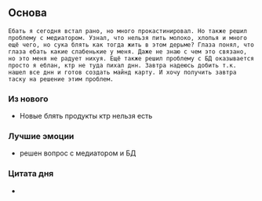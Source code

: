 ## Основа
	Ебать я сегодня встал рано, но много прокастинировал. Но также решил проблему с медиатором. Узнал, что нельзя пить молоко, хлопья и много ещё чего, но сука блять как тогда жить в этом дерьме? Глаза понял, что глаза ебать какие слабенькие у меня. Даже не знаю с чем это связано, но это меня не радует нихуя. Ещё также решил проблему с БД оказывается просто я еблан, ктр не туда пихал днн. Завтра надеюсь добить т.к. нашел все днн и готов создать майнд карту. И хочу получить завтра таску на решение этим проблем.

### Из нового
- Новые блять продукты ктр нельзя есть

### Лучшие эмоции
- решен вопрос с медиатором и БД

### Цитата дня
- 
